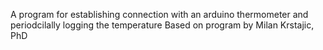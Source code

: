 A program for establishing connection with an arduino thermometer and periodcilally logging the temperature
Based on program by Milan Krstajic, PhD
